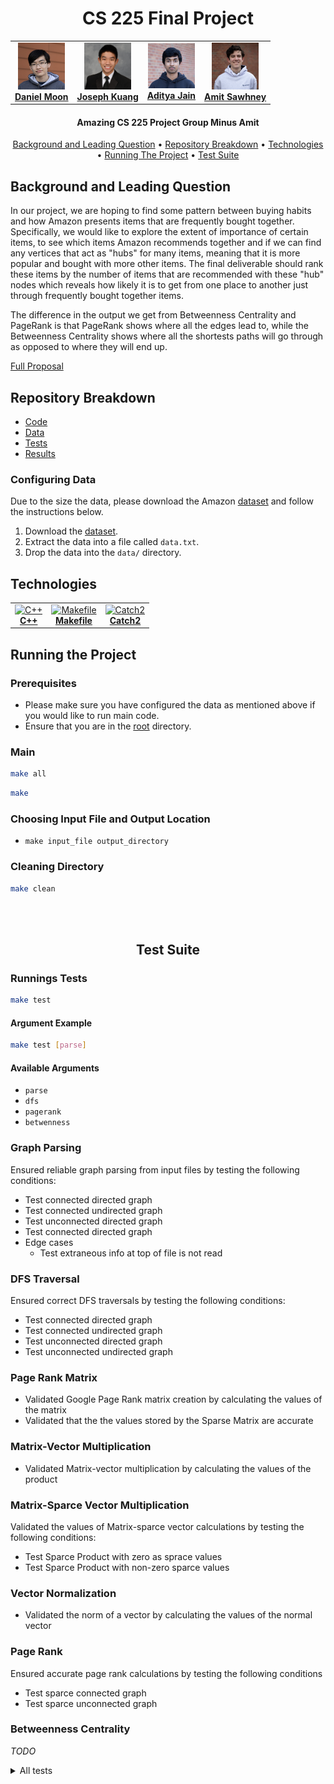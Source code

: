 <h1 align="center">
  CS 225 Final Project
  </br>
</h1>

<table align="center">
  <tr>
    <td align="center"><a href="https://www.linkedin.com/in/daniel-moon1/"><img src="./photos/daniel-moon.jpg" width="75px;" alt="Daniel Moon"/><br /><b>Daniel Moon</b></a><br /></td>
    <td align="center"><a href="https://www.linkedin.com/in/joseph-kuang-6bb55b1ba/"><img src="./photos/joseph-kuang.jpg" width="75px;" height="75px;" alt="Joseph Kuang"/><br /><b>Joseph Kuang</b></a><br /></td>
    <td align="center"><a href="https://github.com/ajain1921"><img src="./photos/aditya-jain.jpg" width="75px;" alt="Aditya Jain"/><br /><b>Aditya Jain</b></a><br /></td>
    <td align="center"><a href="https://www.linkedin.com/in/amit-m-sawhney/"><img src="./photos/amit-sawhney.jpg" width="75px;" height="75px;" alt="Amit Sawhney"/><br /><b>Amit Sawhney</b></a><br /></td>
    </tr>
</table>

<h4 align="center">Amazing CS 225 Project Group Minus Amit</h4>

<p align="center">
  <a href="#background-and-leading-question">Background and Leading Question</a> •
  <a href="#repository-breakdown">Repository Breakdown</a> •
  <a href="#technologies">Technologies</a> •
  <a href="#running-the-project">Running The Project</a> •
  <a href="#test-suite">Test Suite</a>
</p>

## Background and Leading Question

In our project, we are hoping to find some pattern between buying habits and how Amazon presents items that are frequently bought together. Specifically, we would like to explore the extent of importance of certain items, to see which items Amazon recommends together and if we can find any vertices that act as "hubs" for many items, meaning that it is more popular and bought with more other items. The final deliverable should rank these items by the number of items that are recommended with these "hub" nodes which reveals how likely it is to get from one place to another just through frequently bought together items.

The difference in the output we get from Betweenness Centrality and PageRank is that PageRank shows where all the edges lead to, while the Betweenness Centrality shows where all the shortests paths will go through as opposed to where they will end up.

[Full Proposal](https://github-dev.cs.illinois.edu/cs225-fa21/dm32-sawhney4-adityaj5-jjkuang2/blob/main/teamdocs/final_project_proposal.md)

## Repository Breakdown

- [Code](https://github-dev.cs.illinois.edu/cs225-fa21/dm32-sawhney4-adityaj5-jjkuang2/tree/main/src)
- [Data](https://github-dev.cs.illinois.edu/cs225-fa21/dm32-sawhney4-adityaj5-jjkuang2/tree/main/data)
- [Tests](https://github-dev.cs.illinois.edu/cs225-fa21/dm32-sawhney4-adityaj5-jjkuang2/tree/main/tests)
- [Results](https://github-dev.cs.illinois.edu/cs225-fa21/dm32-sawhney4-adityaj5-jjkuang2/tree/main/results)

### Configuring Data

Due to the size the data, please download the Amazon [dataset](http://snap.stanford.edu/data/amazon0302.html) and follow the instructions below.

1. Download the [dataset](http://snap.stanford.edu/data/amazon0302.html).
2. Extract the data into a file called `data.txt`. 
3. Drop the data into the `data/` directory.  

## Technologies

<table align="center">
  <tr>
    <td align="center"><a href="https://en.cppreference.com/w/"><img src="https://upload.wikimedia.org/wikipedia/commons/thumb/1/18/ISO_C%2B%2B_Logo.svg/1822px-ISO_C%2B%2B_Logo.svg.png" width="75px;" alt="C++"/><br /><b>C++</b></a></td>
    <td align="center"><a href="https://www.gnu.org/software/make/manual/make.html"><img src="https://www.iconattitude.com/icons/open_icon_library/crystal-style/png/256/text-x-makefile.png" width="75px;" height="85px;" alt="Makefile"/><br /><b>Makefile</b></a></td>
    <td align="center"><a href="https://github.com/catchorg/Catch2"><img src="https://raw.githubusercontent.com/catchorg/Catch2/devel/data/artwork/catch2-logo-small.png?sanitize=false" width="150px;" height="85px" alt="Catch2"/><br /><b>Catch2</b></a></td>
    </tr>
</table>

## Running the Project

### Prerequisites

- Please make sure you have configured the data as mentioned above if you would like to run main code.
- Ensure that you are in the [root](https://github-dev.cs.illinois.edu/cs225-fa21/dm32-sawhney4-adityaj5-jjkuang2) directory. 

### Main 

```bash
make all
```

```bash
make
```

### Choosing Input File and Output Location
- `make input_file output_directory`

### Cleaning Directory

```bash
make clean
```
<br />
<br />
<h2 id="test-suite" align="center">Test Suite</h2>

### Runnings Tests

```bash
make test
```

#### Argument Example
```bash
make test [parse]
```
#### Available Arguments
- `parse`
- `dfs`
- `pagerank`
- `betwenness`

### Graph Parsing

Ensured reliable graph parsing from input files by testing the following conditions:
- Test connected directed graph
- Test connected undirected graph
- Test unconnected directed graph
- Test connected directed graph
- Edge cases
  -  Test extraneous info at top of file is not read

### DFS Traversal
Ensured correct DFS traversals by testing the following conditions:
- Test connected directed graph
- Test connected undirected graph
- Test unconnected directed graph
- Test unconnected undirected graph

### Page Rank Matrix
- Validated Google Page Rank matrix creation by calculating the values of the matrix
- Validated that the the values stored by the Sparse Matrix are accurate

### Matrix-Vector Multiplication 
- Validated Matrix-vector multiplication by calculating the values of the product

### Matrix-Sparce Vector Multiplication
Validated the values of Matrix-sparce vector calculations by testing the following conditions:
- Test Sparce Product with zero as sprace values
- Test Sparce Product with non-zero sparce values

### Vector Normalization
- Validated the norm of a vector by calculating the values of the normal vector

### Page Rank
Ensured accurate page rank calculations by testing the following conditions
- Test sparce connected graph
- Test sparce unconnected graph 

### Betweenness Centrality

_TODO_

<details>
  <summary>All tests</summary>
  
<code>Parse Nodes - Connected Directed Graph</code><br />
<code>Parse Nodes - Connected Directed Graph</code><br />
<code>Parse Nodes - Don't Read Complete File</code><br />
<code>Parse Nodes - Don't Read Complete File</code><br />
<code>Parse Nodes - Connected Undirected Graph</code><br />
<code>Parse Nodes - Connected Undirected Graph</code><br />
<code>Parse Nodes - Multiple Components Directed Graph</code><br />
<code>Parse Nodes - Multiple Components Directed Graph</code><br />
<code>Parse Nodes - Multiple Components Undirected Graph</code><br />
<code>Parse Nodes - Multiple Components Undirected Graph</code><br />
<code>Number of Connected Components - Connected Directed Graph</code><br />
<code>Number of Connected Components - Connected Directed Graph</code><br />
<code>Number of Connected Components - Connected Undirected Graph</code><br />
<code>Number of Connected Components - Connected Undirected Graph</code><br />
<code>Number of Connected Components - Multiple Components Directed Graph</code><br />
<code>Number of Connected Components - Multiple Components Directed Graph</code><br />
<code>Number of Connected Components - Multiple Components Undirected Graph</code><br />
<code>Number of Connected Components - Multiple Components Undirected Graph</code><br />
<code>DFS Traversal - Connected Directed Graph</code><br />
<code>DFS Traversal - Connected Directed Graph</code><br />
<code>DFS Traversals - Connected Undirected Graph</code><br />
<code>DFS Traversals - Connected Undirected Graph</code><br />
<code>DFS Traversal - Multiple Components Directed Graph</code><br />
<code>DFS Traversal - Multiple Components Directed Graph</code><br />
<code>DFS Traversal - Multiple Components Undirected Graph</code><br />
<code>DFS Traversal - Multiple Components Undirected Graph</code><br />
<code>Create Google Page Rank Matrix</code><br />
<code>Create Google Page Rank Matrix</code><br />
<code>Matrix Vector Multiplication</code><br />
<code>Matrix Vector Multiplication</code><br />
<code>Sparse Matrix Vector Multiplication</code><br />
<code>Sparse Matrix Vector Multiplication</code><br />
<code>Sparse Matrix Vector Multiplication with NonZero Sparse Values</code><br />
<code>Sparse Matrix Vector Multiplication with NonZero Sparse Values</code><br />
<code>2-Norm of Vector</code><br />
<code>2-Norm of Vector</code><br />
<code>Page Rank - Connected Graph - Condensed</code><br />
<code>Page Rank - Connected Graph - Condensed</code><br />
<code>Page Rank - Connected Graph - Sparse</code><br />
<code>Page Rank - Connected Graph - Sparse</code><br />
<code>Page Rank - Multiple Components Graph - Condensed</code><br />
<code>Page Rank - Multiple Components Graph - Condensed</code><br />
<code>Page Rank - Multiple Components Graph - Sparse</code><br />
<code>Page Rank - Multiple Components Graph - Sparse</code><br />
</details>
